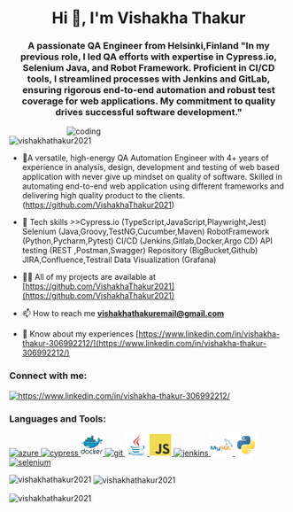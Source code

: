 <h1 align="center">Hi 👋, I'm Vishakha Thakur</h1>
<h3 align="center"> A passionate QA Engineer from Helsinki,Finland "In my previous role, I led QA efforts with expertise in Cypress.io, Selenium Java, and Robot Framework. Proficient in CI/CD tools, I streamlined processes with Jenkins and GitLab, ensuring rigorous end-to-end automation and robust test coverage for web applications. My commitment to quality drives successful software development."</h3>
<img align="right" alt="coding" width="400" src="https://user-images.githubusercontent.com/55389276/140866485-8fb1c876-9a8f-4d6a-98dc-08c4981eaf70.gif">

<p align="left"> <img src="https://komarev.com/ghpvc/?username=vishakhathakur2021&label=Profile%20views&color=0e75b6&style=flat" alt="vishakhathakur2021" /> </p>

- 🔭A versatile, high-energy QA Automation Engineer with 4+ years of
experience in analysis, design, development and testing of web based
application with never give up mindset on quality of software. Skilled in
automating end-to-end web application using different frameworks and
delivering high quality product to the clients.(https://github.com/VishakhaThakur2021)

- 🌱 Tech skills >>Cypress.io
(TypeScript,JavaScript,Playwright,Jest)
Selenium
(Java,Groovy,TestNG,Cucumber,Maven)
RobotFramework
(Python,Pycharm,Pytest)
CI/CD (Jenkins,Gitlab,Docker,Argo CD)
API testing (REST ,Postman,Swagger)
Repository (BigBucket,Github)
JIRA,Confluence,Testrail
Data Visualization (Grafana)

- 👨‍💻 All of my projects are available at [https://github.com/VishakhaThakur2021](https://github.com/VishakhaThakur2021)

- 📫 How to reach me **vishakhathakuremail@gmail.com**

- 📄 Know about my experiences [https://www.linkedin.com/in/vishakha-thakur-306992212/](https://www.linkedin.com/in/vishakha-thakur-306992212/)

<h3 align="left">Connect with me:</h3>
<p align="left">
<a href="https://linkedin.com/in/https://www.linkedin.com/in/vishakha-thakur-306992212/" target="blank"><img align="center" src="https://raw.githubusercontent.com/rahuldkjain/github-profile-readme-generator/master/src/images/icons/Social/linked-in-alt.svg" alt="https://www.linkedin.com/in/vishakha-thakur-306992212/" height="30" width="40" /></a>
</p>

<h3 align="left">Languages and Tools:</h3>
<p align="left"> <a href="https://azure.microsoft.com/en-in/" target="_blank" rel="noreferrer"> <img src="https://www.vectorlogo.zone/logos/microsoft_azure/microsoft_azure-icon.svg" alt="azure" width="40" height="40"/> </a> <a href="https://www.cypress.io" target="_blank" rel="noreferrer"> <img src="https://raw.githubusercontent.com/simple-icons/simple-icons/6e46ec1fc23b60c8fd0d2f2ff46db82e16dbd75f/icons/cypress.svg" alt="cypress" width="40" height="40"/> </a> <a href="https://www.docker.com/" target="_blank" rel="noreferrer"> <img src="https://raw.githubusercontent.com/devicons/devicon/master/icons/docker/docker-original-wordmark.svg" alt="docker" width="40" height="40"/> </a> <a href="https://git-scm.com/" target="_blank" rel="noreferrer"> <img src="https://www.vectorlogo.zone/logos/git-scm/git-scm-icon.svg" alt="git" width="40" height="40"/> </a> <a href="https://www.java.com" target="_blank" rel="noreferrer"> <img src="https://raw.githubusercontent.com/devicons/devicon/master/icons/java/java-original.svg" alt="java" width="40" height="40"/> </a> <a href="https://developer.mozilla.org/en-US/docs/Web/JavaScript" target="_blank" rel="noreferrer"> <img src="https://raw.githubusercontent.com/devicons/devicon/master/icons/javascript/javascript-original.svg" alt="javascript" width="40" height="40"/> </a> <a href="https://www.jenkins.io" target="_blank" rel="noreferrer"> <img src="https://www.vectorlogo.zone/logos/jenkins/jenkins-icon.svg" alt="jenkins" width="40" height="40"/> </a> <a href="https://www.mysql.com/" target="_blank" rel="noreferrer"> <img src="https://raw.githubusercontent.com/devicons/devicon/master/icons/mysql/mysql-original-wordmark.svg" alt="mysql" width="40" height="40"/> </a> <a href="https://www.python.org" target="_blank" rel="noreferrer"> <img src="https://raw.githubusercontent.com/devicons/devicon/master/icons/python/python-original.svg" alt="python" width="40" height="40"/> </a> <a href="https://www.selenium.dev" target="_blank" rel="noreferrer"> <img src="https://raw.githubusercontent.com/detain/svg-logos/780f25886640cef088af994181646db2f6b1a3f8/svg/selenium-logo.svg" alt="selenium" width="40" height="40"/> </a> </p>

<p><img align="left" src="https://github-readme-stats.vercel.app/api/top-langs?username=vishakhathakur2021&show_icons=true&locale=en&layout=compact" alt="vishakhathakur2021" /></p>

<p>&nbsp;<img align="center" src="https://github-readme-stats.vercel.app/api?username=vishakhathakur2021&show_icons=true&locale=en" alt="vishakhathakur2021" /></p>

<p><img align="center" src="https://github-readme-streak-stats.herokuapp.com/?user=vishakhathakur2021&" alt="vishakhathakur2021" /></p>
